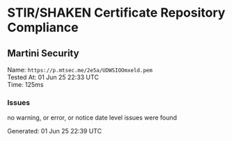 # STIR/SHAKEN Certificate Repository Compliance

## Martini Security

Name: `https://p.mtsec.me/2e5a/UDWSIOOmxeld.pem`\
Tested At: 01 Jun 25 22:33 UTC\
Time: 125ms

### Issues

no warning, or error, or notice date level issues were found

Generated: 01 Jun 25 22:39 UTC